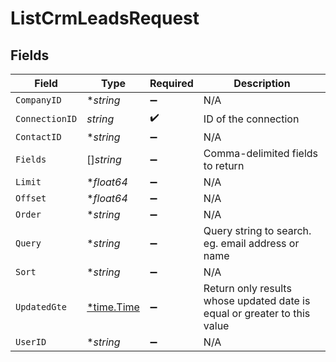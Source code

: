 # ListCrmLeadsRequest


## Fields

| Field                                                                    | Type                                                                     | Required                                                                 | Description                                                              |
| ------------------------------------------------------------------------ | ------------------------------------------------------------------------ | ------------------------------------------------------------------------ | ------------------------------------------------------------------------ |
| `CompanyID`                                                              | **string*                                                                | :heavy_minus_sign:                                                       | N/A                                                                      |
| `ConnectionID`                                                           | *string*                                                                 | :heavy_check_mark:                                                       | ID of the connection                                                     |
| `ContactID`                                                              | **string*                                                                | :heavy_minus_sign:                                                       | N/A                                                                      |
| `Fields`                                                                 | []*string*                                                               | :heavy_minus_sign:                                                       | Comma-delimited fields to return                                         |
| `Limit`                                                                  | **float64*                                                               | :heavy_minus_sign:                                                       | N/A                                                                      |
| `Offset`                                                                 | **float64*                                                               | :heavy_minus_sign:                                                       | N/A                                                                      |
| `Order`                                                                  | **string*                                                                | :heavy_minus_sign:                                                       | N/A                                                                      |
| `Query`                                                                  | **string*                                                                | :heavy_minus_sign:                                                       | Query string to search. eg. email address or name                        |
| `Sort`                                                                   | **string*                                                                | :heavy_minus_sign:                                                       | N/A                                                                      |
| `UpdatedGte`                                                             | [*time.Time](https://pkg.go.dev/time#Time)                               | :heavy_minus_sign:                                                       | Return only results whose updated date is equal or greater to this value |
| `UserID`                                                                 | **string*                                                                | :heavy_minus_sign:                                                       | N/A                                                                      |